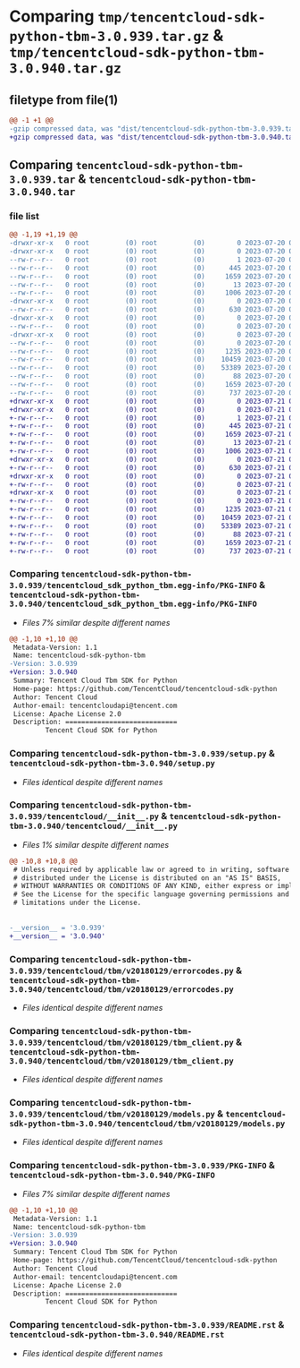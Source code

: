 # Comparing `tmp/tencentcloud-sdk-python-tbm-3.0.939.tar.gz` & `tmp/tencentcloud-sdk-python-tbm-3.0.940.tar.gz`

## filetype from file(1)

```diff
@@ -1 +1 @@
-gzip compressed data, was "dist/tencentcloud-sdk-python-tbm-3.0.939.tar", last modified: Thu Jul 20 00:33:45 2023, max compression
+gzip compressed data, was "dist/tencentcloud-sdk-python-tbm-3.0.940.tar", last modified: Fri Jul 21 00:49:47 2023, max compression
```

## Comparing `tencentcloud-sdk-python-tbm-3.0.939.tar` & `tencentcloud-sdk-python-tbm-3.0.940.tar`

### file list

```diff
@@ -1,19 +1,19 @@
-drwxr-xr-x   0 root         (0) root         (0)        0 2023-07-20 00:33:45.000000 tencentcloud-sdk-python-tbm-3.0.939/
-drwxr-xr-x   0 root         (0) root         (0)        0 2023-07-20 00:33:45.000000 tencentcloud-sdk-python-tbm-3.0.939/tencentcloud_sdk_python_tbm.egg-info/
--rw-r--r--   0 root         (0) root         (0)        1 2023-07-20 00:33:45.000000 tencentcloud-sdk-python-tbm-3.0.939/tencentcloud_sdk_python_tbm.egg-info/dependency_links.txt
--rw-r--r--   0 root         (0) root         (0)      445 2023-07-20 00:33:45.000000 tencentcloud-sdk-python-tbm-3.0.939/tencentcloud_sdk_python_tbm.egg-info/SOURCES.txt
--rw-r--r--   0 root         (0) root         (0)     1659 2023-07-20 00:33:45.000000 tencentcloud-sdk-python-tbm-3.0.939/tencentcloud_sdk_python_tbm.egg-info/PKG-INFO
--rw-r--r--   0 root         (0) root         (0)       13 2023-07-20 00:33:45.000000 tencentcloud-sdk-python-tbm-3.0.939/tencentcloud_sdk_python_tbm.egg-info/top_level.txt
--rw-r--r--   0 root         (0) root         (0)     1006 2023-07-20 00:33:45.000000 tencentcloud-sdk-python-tbm-3.0.939/setup.py
-drwxr-xr-x   0 root         (0) root         (0)        0 2023-07-20 00:33:45.000000 tencentcloud-sdk-python-tbm-3.0.939/tencentcloud/
--rw-r--r--   0 root         (0) root         (0)      630 2023-07-20 00:33:45.000000 tencentcloud-sdk-python-tbm-3.0.939/tencentcloud/__init__.py
-drwxr-xr-x   0 root         (0) root         (0)        0 2023-07-20 00:33:45.000000 tencentcloud-sdk-python-tbm-3.0.939/tencentcloud/tbm/
--rw-r--r--   0 root         (0) root         (0)        0 2023-07-20 00:33:45.000000 tencentcloud-sdk-python-tbm-3.0.939/tencentcloud/tbm/__init__.py
-drwxr-xr-x   0 root         (0) root         (0)        0 2023-07-20 00:33:45.000000 tencentcloud-sdk-python-tbm-3.0.939/tencentcloud/tbm/v20180129/
--rw-r--r--   0 root         (0) root         (0)        0 2023-07-20 00:33:45.000000 tencentcloud-sdk-python-tbm-3.0.939/tencentcloud/tbm/v20180129/__init__.py
--rw-r--r--   0 root         (0) root         (0)     1235 2023-07-20 00:33:45.000000 tencentcloud-sdk-python-tbm-3.0.939/tencentcloud/tbm/v20180129/errorcodes.py
--rw-r--r--   0 root         (0) root         (0)    10459 2023-07-20 00:33:45.000000 tencentcloud-sdk-python-tbm-3.0.939/tencentcloud/tbm/v20180129/tbm_client.py
--rw-r--r--   0 root         (0) root         (0)    53389 2023-07-20 00:33:45.000000 tencentcloud-sdk-python-tbm-3.0.939/tencentcloud/tbm/v20180129/models.py
--rw-r--r--   0 root         (0) root         (0)       88 2023-07-20 00:33:45.000000 tencentcloud-sdk-python-tbm-3.0.939/setup.cfg
--rw-r--r--   0 root         (0) root         (0)     1659 2023-07-20 00:33:45.000000 tencentcloud-sdk-python-tbm-3.0.939/PKG-INFO
--rw-r--r--   0 root         (0) root         (0)      737 2023-07-20 00:33:45.000000 tencentcloud-sdk-python-tbm-3.0.939/README.rst
+drwxr-xr-x   0 root         (0) root         (0)        0 2023-07-21 00:49:47.000000 tencentcloud-sdk-python-tbm-3.0.940/
+drwxr-xr-x   0 root         (0) root         (0)        0 2023-07-21 00:49:47.000000 tencentcloud-sdk-python-tbm-3.0.940/tencentcloud_sdk_python_tbm.egg-info/
+-rw-r--r--   0 root         (0) root         (0)        1 2023-07-21 00:49:47.000000 tencentcloud-sdk-python-tbm-3.0.940/tencentcloud_sdk_python_tbm.egg-info/dependency_links.txt
+-rw-r--r--   0 root         (0) root         (0)      445 2023-07-21 00:49:47.000000 tencentcloud-sdk-python-tbm-3.0.940/tencentcloud_sdk_python_tbm.egg-info/SOURCES.txt
+-rw-r--r--   0 root         (0) root         (0)     1659 2023-07-21 00:49:47.000000 tencentcloud-sdk-python-tbm-3.0.940/tencentcloud_sdk_python_tbm.egg-info/PKG-INFO
+-rw-r--r--   0 root         (0) root         (0)       13 2023-07-21 00:49:47.000000 tencentcloud-sdk-python-tbm-3.0.940/tencentcloud_sdk_python_tbm.egg-info/top_level.txt
+-rw-r--r--   0 root         (0) root         (0)     1006 2023-07-21 00:49:47.000000 tencentcloud-sdk-python-tbm-3.0.940/setup.py
+drwxr-xr-x   0 root         (0) root         (0)        0 2023-07-21 00:49:47.000000 tencentcloud-sdk-python-tbm-3.0.940/tencentcloud/
+-rw-r--r--   0 root         (0) root         (0)      630 2023-07-21 00:49:47.000000 tencentcloud-sdk-python-tbm-3.0.940/tencentcloud/__init__.py
+drwxr-xr-x   0 root         (0) root         (0)        0 2023-07-21 00:49:47.000000 tencentcloud-sdk-python-tbm-3.0.940/tencentcloud/tbm/
+-rw-r--r--   0 root         (0) root         (0)        0 2023-07-21 00:49:47.000000 tencentcloud-sdk-python-tbm-3.0.940/tencentcloud/tbm/__init__.py
+drwxr-xr-x   0 root         (0) root         (0)        0 2023-07-21 00:49:47.000000 tencentcloud-sdk-python-tbm-3.0.940/tencentcloud/tbm/v20180129/
+-rw-r--r--   0 root         (0) root         (0)        0 2023-07-21 00:49:47.000000 tencentcloud-sdk-python-tbm-3.0.940/tencentcloud/tbm/v20180129/__init__.py
+-rw-r--r--   0 root         (0) root         (0)     1235 2023-07-21 00:49:47.000000 tencentcloud-sdk-python-tbm-3.0.940/tencentcloud/tbm/v20180129/errorcodes.py
+-rw-r--r--   0 root         (0) root         (0)    10459 2023-07-21 00:49:47.000000 tencentcloud-sdk-python-tbm-3.0.940/tencentcloud/tbm/v20180129/tbm_client.py
+-rw-r--r--   0 root         (0) root         (0)    53389 2023-07-21 00:49:47.000000 tencentcloud-sdk-python-tbm-3.0.940/tencentcloud/tbm/v20180129/models.py
+-rw-r--r--   0 root         (0) root         (0)       88 2023-07-21 00:49:47.000000 tencentcloud-sdk-python-tbm-3.0.940/setup.cfg
+-rw-r--r--   0 root         (0) root         (0)     1659 2023-07-21 00:49:47.000000 tencentcloud-sdk-python-tbm-3.0.940/PKG-INFO
+-rw-r--r--   0 root         (0) root         (0)      737 2023-07-21 00:49:47.000000 tencentcloud-sdk-python-tbm-3.0.940/README.rst
```

### Comparing `tencentcloud-sdk-python-tbm-3.0.939/tencentcloud_sdk_python_tbm.egg-info/PKG-INFO` & `tencentcloud-sdk-python-tbm-3.0.940/tencentcloud_sdk_python_tbm.egg-info/PKG-INFO`

 * *Files 7% similar despite different names*

```diff
@@ -1,10 +1,10 @@
 Metadata-Version: 1.1
 Name: tencentcloud-sdk-python-tbm
-Version: 3.0.939
+Version: 3.0.940
 Summary: Tencent Cloud Tbm SDK for Python
 Home-page: https://github.com/TencentCloud/tencentcloud-sdk-python
 Author: Tencent Cloud
 Author-email: tencentcloudapi@tencent.com
 License: Apache License 2.0
 Description: ============================
         Tencent Cloud SDK for Python
```

### Comparing `tencentcloud-sdk-python-tbm-3.0.939/setup.py` & `tencentcloud-sdk-python-tbm-3.0.940/setup.py`

 * *Files identical despite different names*

### Comparing `tencentcloud-sdk-python-tbm-3.0.939/tencentcloud/__init__.py` & `tencentcloud-sdk-python-tbm-3.0.940/tencentcloud/__init__.py`

 * *Files 1% similar despite different names*

```diff
@@ -10,8 +10,8 @@
 # Unless required by applicable law or agreed to in writing, software
 # distributed under the License is distributed on an "AS IS" BASIS,
 # WITHOUT WARRANTIES OR CONDITIONS OF ANY KIND, either express or implied.
 # See the License for the specific language governing permissions and
 # limitations under the License.
 
 
-__version__ = '3.0.939'
+__version__ = '3.0.940'
```

### Comparing `tencentcloud-sdk-python-tbm-3.0.939/tencentcloud/tbm/v20180129/errorcodes.py` & `tencentcloud-sdk-python-tbm-3.0.940/tencentcloud/tbm/v20180129/errorcodes.py`

 * *Files identical despite different names*

### Comparing `tencentcloud-sdk-python-tbm-3.0.939/tencentcloud/tbm/v20180129/tbm_client.py` & `tencentcloud-sdk-python-tbm-3.0.940/tencentcloud/tbm/v20180129/tbm_client.py`

 * *Files identical despite different names*

### Comparing `tencentcloud-sdk-python-tbm-3.0.939/tencentcloud/tbm/v20180129/models.py` & `tencentcloud-sdk-python-tbm-3.0.940/tencentcloud/tbm/v20180129/models.py`

 * *Files identical despite different names*

### Comparing `tencentcloud-sdk-python-tbm-3.0.939/PKG-INFO` & `tencentcloud-sdk-python-tbm-3.0.940/PKG-INFO`

 * *Files 7% similar despite different names*

```diff
@@ -1,10 +1,10 @@
 Metadata-Version: 1.1
 Name: tencentcloud-sdk-python-tbm
-Version: 3.0.939
+Version: 3.0.940
 Summary: Tencent Cloud Tbm SDK for Python
 Home-page: https://github.com/TencentCloud/tencentcloud-sdk-python
 Author: Tencent Cloud
 Author-email: tencentcloudapi@tencent.com
 License: Apache License 2.0
 Description: ============================
         Tencent Cloud SDK for Python
```

### Comparing `tencentcloud-sdk-python-tbm-3.0.939/README.rst` & `tencentcloud-sdk-python-tbm-3.0.940/README.rst`

 * *Files identical despite different names*

